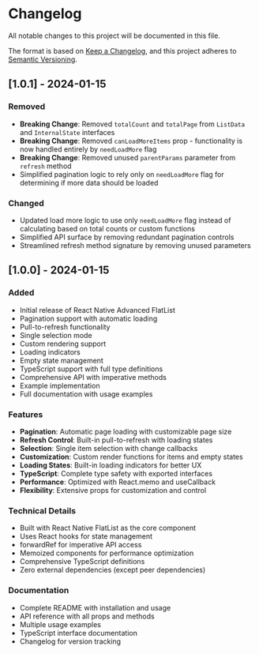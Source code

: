 # Changelog

All notable changes to this project will be documented in this file.

The format is based on [Keep a Changelog](https://keepachangelog.com/en/1.0.0/),
and this project adheres to [Semantic Versioning](https://semver.org/spec/v2.0.0.html).

## [1.0.1] - 2024-01-15

### Removed
- **Breaking Change**: Removed `totalCount` and `totalPage` from `ListData` and `InternalState` interfaces
- **Breaking Change**: Removed `canLoadMoreItems` prop - functionality is now handled entirely by `needLoadMore` flag
- **Breaking Change**: Removed unused `parentParams` parameter from `refresh` method
- Simplified pagination logic to rely only on `needLoadMore` flag for determining if more data should be loaded

### Changed
- Updated load more logic to use only `needLoadMore` flag instead of calculating based on total counts or custom functions
- Simplified API surface by removing redundant pagination controls
- Streamlined refresh method signature by removing unused parameters

## [1.0.0] - 2024-01-15

### Added
- Initial release of React Native Advanced FlatList
- Pagination support with automatic loading
- Pull-to-refresh functionality
- Single selection mode
- Custom rendering support
- Loading indicators
- Empty state management
- TypeScript support with full type definitions
- Comprehensive API with imperative methods
- Example implementation
- Full documentation with usage examples

### Features
- **Pagination**: Automatic page loading with customizable page size
- **Refresh Control**: Built-in pull-to-refresh with loading states
- **Selection**: Single item selection with change callbacks
- **Customization**: Custom render functions for items and empty states
- **Loading States**: Built-in loading indicators for better UX
- **TypeScript**: Complete type safety with exported interfaces
- **Performance**: Optimized with React.memo and useCallback
- **Flexibility**: Extensive props for customization and control

### Technical Details
- Built with React Native FlatList as the core component
- Uses React hooks for state management
- forwardRef for imperative API access
- Memoized components for performance optimization
- Comprehensive TypeScript definitions
- Zero external dependencies (except peer dependencies)

### Documentation
- Complete README with installation and usage
- API reference with all props and methods
- Multiple usage examples
- TypeScript interface documentation
- Changelog for version tracking 